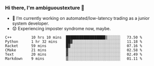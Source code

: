 ### Hi there, I'm ambiguoustexture 👋

<!--
**ambiguoustexture/ambiguoustexture** is a ✨ _special_ ✨ repository because its `README.md` (this file) appears on your GitHub profile.

Here are some ideas to get you started:
-->
- 🔭 I’m currently working on automated/low-latency trading as a junior system developer.
- :worried: Experiencing imposter syndrome now, maybe.

<!--START_SECTION:waka-->

```text
C++         10 hrs 10 mins  ██████████████████▒░░░░░░   73.50 %
Python      1 hr 32 mins    ██▓░░░░░░░░░░░░░░░░░░░░░░   11.18 %
Racket      59 mins         █▓░░░░░░░░░░░░░░░░░░░░░░░   07.16 %
CMake       21 mins         ▓░░░░░░░░░░░░░░░░░░░░░░░░   02.58 %
Text        20 mins         ▓░░░░░░░░░░░░░░░░░░░░░░░░   02.49 %
Markdown    9 mins          ▒░░░░░░░░░░░░░░░░░░░░░░░░   01.11 %
```

<!--END_SECTION:waka-->
